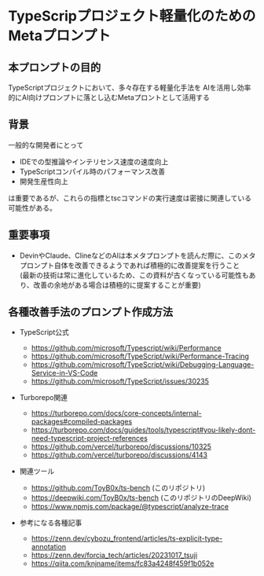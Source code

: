 # TypeScripプロジェクト軽量化のためのMetaプロンプト

## 本プロンプトの目的

TypeScriptプロジェクトにおいて、多々存在する軽量化手法を
AIを活用し効率的にAI向けプロンプトに落とし込むMetaプロントとして活用する

## 背景

一般的な開発者にとって
- IDEでの型推論やインテリセンス速度の速度向上
- TypeScriptコンパイル時のパフォーマンス改善
- 開発生産性向上 

は重要であるが、これらの指標とtscコマンドの実行速度は密接に関連している可能性がある。

## 重要事項

- DevinやClaude、ClineなどのAIは本メタプロンプトを読んだ際に、このメタプロンプト自体を改善できるようであれば積極的に改善提案を行うこと  
  (最新の技術は常に進化しているため、この資料が古くなっている可能性もあり、改善の余地がある場合は積極的に提案することが重要)

## 各種改善手法のプロンプト作成方法

- TypeScript公式
  - https://github.com/microsoft/Typescript/wiki/Performance
  - https://github.com/microsoft/TypeScript/wiki/Performance-Tracing
  - https://github.com/microsoft/TypeScript/wiki/Debugging-Language-Service-in-VS-Code
  - https://github.com/microsoft/TypeScript/issues/30235

- Turborepo関連
  - https://turborepo.com/docs/core-concepts/internal-packages#compiled-packages
  - https://turborepo.com/docs/guides/tools/typescript#you-likely-dont-need-typescript-project-references
  - https://github.com/vercel/turborepo/discussions/10325
  - https://github.com/vercel/turborepo/discussions/4143

- 関連ツール
  - https://github.com/ToyB0x/ts-bench (このリポジトリ)
  - https://deepwiki.com/ToyB0x/ts-bench (このリポジトリのDeepWiki)
  - https://www.npmjs.com/package/@typescript/analyze-trace 

- 参考になる各種記事
  - https://zenn.dev/cybozu_frontend/articles/ts-explicit-type-annotation
  - https://zenn.dev/forcia_tech/articles/20231017_tsuji
  - https://qiita.com/knjname/items/fc83a4248f459f1b052e
